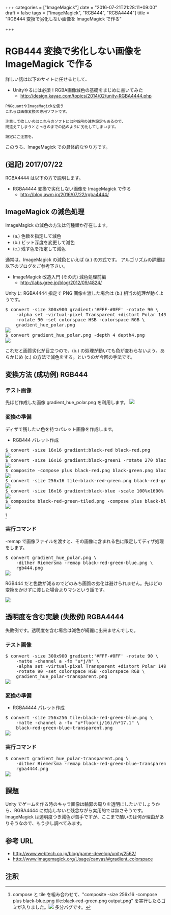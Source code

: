 +++
categories = ["ImageMagick"]
date = "2016-07-21T21:28:11+09:00"
draft = false
tags = ["ImageMagick", "RGB444", "RGBA4444"]
title = "RGB444 変換で劣化しない画像を ImageMagick で作る"

+++

# RGB444 変換で劣化しない画像を ImageMagick で作る

詳しい話は以下のサイトに任せるとして、

- Unityやるには必須！RGBA画像減色の基礎をまじめに書いてみた
  - http://design.kayac.com/topics/2014/02/unity-RGBA4444.php

```
PNGquantやImageMagickを使う
これらは画像変換の専用ソフトです。

注意して欲しいのはこれらのソフトにはPNG用の減色設定もあるので、
間違えてしまうとさっきのまでの話のように劣化してしまいます。

設定にご注意を。
```

このうち、ImageMagick での具体的なやり方です。

## (追記) 2017/07/22

RGBA4444 は以下の方で説明します。

- RGBA4444 変換で劣化しない画像を ImageMagick で作る
  -  http://blog.awm.jp/2016/07/22/rgba4444/

## ImageMagick の減色処理

ImageMagick の減色の方法は何種類か存在します。

- (a.) 色数を指定して減色
- (b.) ビット深度を変更して減色
- (c.) 残す色を指定して減色

通常は、ImageMagick の減色といえば (a.) の方式です。
アルゴリズムの詳細は以下のブログをご参考下さい。

- ImageMagick 改造入門 (その弐) 減色処理前編
  - http://labs.gree.jp/blog/2012/09/4824/

Unity に RGBA4444 指定で PNG 画像を渡した場合は (b.) 相当の処理が動くようです。

<pre>
$ convert -size 300x900 gradient:'#FFF-#0FF' -rotate 90 \
	-alpha set -virtual-pixel Transparent +distort Polar 149 +repage \
	-rotate 90 -set colorspace HSB -colorspace RGB \
	gradient_hue_polar.png
<img src="../gradient_hue_polar.png" />
$ convert gradient_hue_polar.png -depth 4 depth4.png
<img src="../depth4.png" />
</pre>

これだと画質劣化が目立つので、(b.) の処理が動いても色が変わらないよう、あらかじめ (c.) の方法で減色をする。というのが今回の手法です。

## 変換方法 (成功例) RGB444

### テスト画像

先ほど作成した画像 gradient_hue_polar.png を利用します。
<img src="../gradient_hue_polar.png" />

### 変換の準備

ディザで残したい色を持つパレット画像を作成します。

- RGB444 パレット作成
<pre>
$ convert -size 16x16 gradient:black-red black-red.png
<img src="../black-red.png" />
$ convert -size 16x16 gradient:black-green1 -rotate 270 black-green.png
<img src="../black-green.png" />
$ composite -compose plus black-red.png black-green.png black-red-green.png
<img src="../black-red-green.png" />
$ convert -size 256x16 tile:black-red-green.png black-red-green-tiled.png
<img src="../black-red-green-tiled.png" />
$ convert -size 16x16 gradient:black-blue -scale 100%x1600% -rotate 270 black-blue.png
<img src="../black-blue.png" />
$ composite black-red-green-tiled.png -compose plus black-blue.png black-red-green-blue.png
<img src="../black-red-green-blue.png" />
</pre>
[^1]

### 実行コマンド

-remap で画像ファイルを渡すと、その画像に含まれる色に限定してディザ処理をします。

<pre>
$ convert gradient_hue_polar.png \
	-dither Riemersma -remap black-red-green-blue.png \
	rgb444.png
<img src="../rgb444.png" />
</pre>

RGB444 だと色数が減るのでどのみち画質の劣化は避けられません。先ほどの変換をかけずに渡した場合よりマシという話です。

<img src="../depth4.png" />

## 透明度を含む実験 (失敗例) RGBA4444

失敗例です。透明度を含む場合は減色が綺麗に出来ませんでした。

### テスト画像

<pre>
$ convert -size 300x900 gradient:'#FFF-#0FF' -rotate 90 \
	-matte -channel a -fx "u*j/h" \
	-alpha set -virtual-pixel Transparent +distort Polar 149 +repage \
	-rotate 90 -set colorspace HSB -colorspace RGB \
	gradient_hue_polar-transparent.png
<img src="../gradient_hue_polar-transparent.png" />
</pre>

### 変換の準備

- RGBA4444 パレット作成
<pre>
$ convert -size 256x256 tile:black-red-green-blue.png \
	-matte -channel a -fx "u*floor(j/16)/h*17.1" \
	black-red-green-blue-transparent.png
<img src="../black-red-green-blue-transparent.png" />
</pre>

### 実行コマンド

<pre>
$ convert gradient_hue_polar-transparent.png \
	-dither Riemersma -remap black-red-green-blue-transparent.png \
	rgba4444.png
<img src="../rgba4444.png" />
</pre>


## 課題

Unity でゲームを作る時のキャラ画像は輪郭の周りを透明にしたいでしょうから、RGBA4444 に対応しないと残念ながら実用的では無さそうです。
ImageMagick は透明度つき減色が苦手ですが、ここまで酷いのは何か理由がありそうなので、もう少し調べてみます。

## 参考 URL

- http://www.webtech.co.jp/blog/game-develop/unity/2562/
- http://www.imagemagick.org/Usage/canvas/#gradient_colorspace

## 注釈

[^1]: compose と tile を組み合わせて、"composite -size 256x16 -compose plus  black-blue.png tile:black-red-green.png output.png" を実行したらゴミが入りました。<img src="../compose_and_tile.png" /> 多分バグです。
